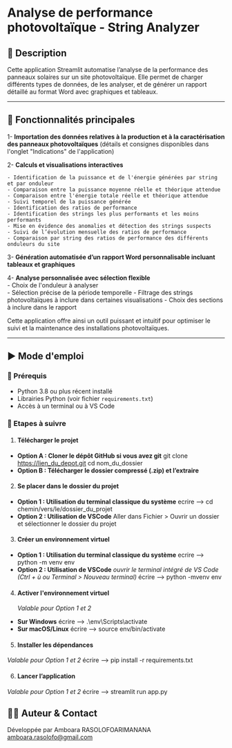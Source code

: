 # Analyse de performance photovoltaïque - String Analyzer
 

## 📝 Description
Cette application Streamlit automatise l’analyse de la performance des panneaux solaires sur un site photovoltaïque. Elle permet de charger différents types de données, de les analyser, et de générer un rapport détaillé au format Word avec graphiques et tableaux.

---

## 🚀 Fonctionnalités principales

1- **Importation des données relatives à la production et à la caractérisation des panneaux photovoltaïques**
    (détails et consignes disponibles dans l'onglet "Indications" de l'application)

2- **Calculs et visualisations interactives** 
 
    - Identification de la puissance et de l'énergie générées par string et par onduleur 
    - Comparaison entre la puissance moyenne réelle et théorique attendue
    - Comparaison entre l'énergie totale réelle et théorique attendue
    - Suivi temporel de la puissance générée
    - Identification des ratios de performance  
    - Identification des strings les plus performants et les moins performants 
    - Mise en évidence des anomalies et détection des strings suspects 
    - Suivi de l’évolution mensuelle des ratios de performance
    - Comparaison par string des ratios de performance des différents onduleurs du site

3- **Génération automatisée d’un rapport Word personnalisable incluant tableaux et graphiques**

4- **Analyse personnalisée avec sélection flexible**   
    - Choix de l'onduleur à analyser   
    - Sélection précise de la période temporelle 
    - Filtrage des strings photovoltaïques à inclure dans certaines visualisations
    - Choix des sections à inclure dans le rapport

Cette application offre ainsi un outil puissant et intuitif pour optimiser le suivi et la maintenance des installations photovoltaïques.


---

## ▶️ Mode d'emploi

### 📌 Prérequis

- Python 3.8 ou plus récent installé
- Librairies Python (voir fichier `requirements.txt`)
- Accès à un terminal ou à VS Code


### 📌 Etapes à suivre

1. #### Télécharger le projet
- **Option A : Cloner le dépôt GitHub si vous avez git**
    git clone https://lien_du_depot.git
    cd nom_du_dossier
- **Option B : Télécharger le dossier compressé (.zip) et l’extraire**


2. #### Se placer dans le dossier du projet
- **Option 1 : Utilisation du terminal classique du système**
    ecrire --> cd chemin/vers/le/dossier_du_projet
- **Option 2 : Utilisation de VSCode**
    Aller dans Fichier > Ouvrir un dossier et sélectionner le dossier du projet

3. #### Créer un environnement virtuel 
- **Option 1 : Utilisation du terminal classique du système**
    ecrire --> python -m venv env
- **Option 2 : Utilisation de VSCode**
    *ouvrir le terminal intégré de VS Code  (Ctrl + ù ou Terminal > Nouveau terminal)* 
    écrire --> python -mvenv env

4. #### Activer l'environnement virtuel
   *Valable pour Option 1 et 2*
- **Sur Windows** 
  écrire --> .\env\Scripts\activate
- **Sur macOS/Linux** 
  écrire --> source env/bin/activate

5. #### Installer les dépendances 
  *Valable pour Option 1 et 2*
écrire --> pip install -r requirements.txt

6. #### Lancer l’application
  *Valable pour Option 1 et 2*
écrire --> streamlit run app.py

## 👩‍💻 Auteur & Contact
Développée par Amboara RASOLOFOARIMANANA
amboara.rasolofo@gmail.com
